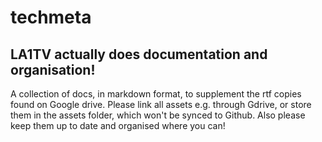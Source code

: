 # techmeta
## LA1TV actually does documentation and organisation!
A collection of docs, in markdown format, to supplement the rtf copies found on Google drive.
Please link all assets e.g. through Gdrive, or store them in the assets folder, which won't be synced to Github.
Also please keep them up to date and organised where you can!